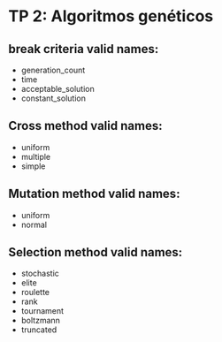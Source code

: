# TP 2: Algoritmos genéticos

## break criteria valid names: 
*   generation_count
*   time
*   acceptable_solution
*   constant_solution


## Cross method valid names:
*   uniform
*   multiple
*   simple

## Mutation method valid names:
*   uniform
*   normal

## Selection method valid names: 
*   stochastic
*   elite
*   roulette
*   rank
*   tournament
*   boltzmann
*   truncated


